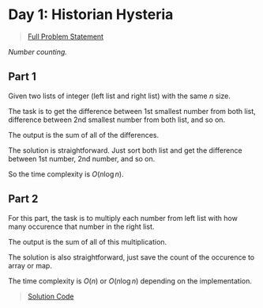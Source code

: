 # Day 1: Historian Hysteria

> [Full Problem Statement](https://adventofcode.com/2024/day/1)

*Number counting.*

## Part 1

Given two lists of integer (left list and right list) with the same $n$ size.

The task is to get the difference between 1st smallest number from both list,
difference between 2nd smallest number from both list, and so on.

The output is the sum of all of the differences.

The solution is straightforward. Just sort both list and get the difference
between 1st number, 2nd number, and so on.

So the time complexity is $O(n \log{n})$.

## Part 2

For this part, the task is to multiply each number from left list with how many
occurence that number in the right list.

The output is the sum of all of this multiplication.

The solution is also straightforward, just save the count of the occurence to
array or map.

The time complexity is $O(n)$ or $O(n \log{n})$ depending on the implementation.

> [Solution Code](./sol.cpp)
